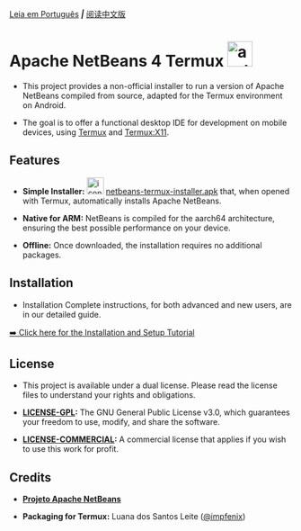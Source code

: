 [Leia em Português](https://github.com/impfenix/Apache-NetBens-4-Termux/blob/main/README.md)  ***|*** [阅读中文版]()

# **Apache NetBeans 4 Termux** <img width="45" height="45" alt="android-icon" src="https://github.com/user-attachments/assets/de034728-2cee-4b3e-8e46-00b490dbc281" />

* This project provides a non-official installer to run a version of Apache NetBeans compiled from source, adapted for the Termux environment on Android.

* The goal is to offer a functional desktop IDE for development on mobile devices, using [Termux]() and [Termux:X11]().

## Features

* **Simple Installer:**  <img width="30" height="30" alt="icon" src="https://github.com/user-attachments/assets/2827a244-fd96-4c73-9ef7-1d30d5e2963c" /> [netbeans-termux-installer.apk]() that, when opened with Termux, automatically installs Apache NetBeans.

* **Native for ARM:** NetBeans is compiled for the aarch64 architecture, ensuring the best possible performance on your device.

* **Offline:** Once downloaded, the installation requires no additional packages.

## Installation
* Installation Complete instructions, for both advanced and new users, are in our detailed guide.

[➡️ Click here for the Installation and Setup Tutorial]()

## License
* This project is available under a dual license. Please read the license files to understand your rights and obligations.

* **[LICENSE-GPL]():** The GNU General Public License v3.0, which guarantees your freedom to use, modify, and share the software.

* **[LICENSE-COMMERCIAL]():** A commercial license that applies if you wish to use this work for profit.

 ## Credits
* **[Projeto Apache NetBeans](https://netbeans.apache.org/)**

* **Packaging for Termux:** Luana dos Santos Leite ([@impfenix](https://github.com/impfenix))
